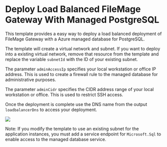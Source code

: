# Deploy Load Balanced FileMage Gateway With Managed PostgreSQL

This template provides a easy way to deploy a load balanced deployment of FileMage Gateway with a Azure managed database for PostgreSQL.

The template will create a virtual network and subnet. If you want to deploy into a existing virtual network, remove that resource from the template and replace the variable `subnetId` with the ID of your existing subnet.

The parameter `adminAccessIp` specifies your local workstation or office IP address. This is used to create a firewall rule to the managed database for administrative purposes.

The parameter `adminCidr` specifies the CIDR address range of your local workstation or office. This is used to restrict SSH access.

Once the deployment is complete use the DNS name from the output `loadbalancerDns` to access your deployment.

[<img src="http://azuredeploy.net/deploybutton.png"/>](https://portal.azure.com/#create/Microsoft.Template/uri/https%3A%2F%2Fraw.githubusercontent.com%2FVideoTestGroup%2Fazure-quickstart-templates%2Fmaster%2F201-high-availability-managed-database%2Fazuredeploy.json)


Note: If you modify the template to use an existing subnet for the application instances, you must add a service endpoint for `Microsoft.Sql` to enable access to the managed database service.

